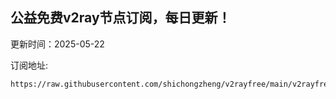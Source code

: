 ## 公益免费v2ray节点订阅，每日更新！
更新时间：2025-05-22

订阅地址:
```
https://raw.githubusercontent.com/shichongzheng/v2rayfree/main/v2rayfree
```
